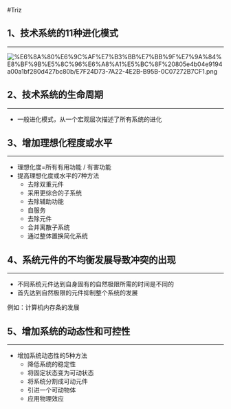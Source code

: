 #Triz

## 1、技术系统的11种进化模式

---

![%E6%8A%80%E6%9C%AF%E7%B3%BB%E7%BB%9F%E7%9A%84%E8%BF%9B%E5%8C%96%E6%A8%A1%E5%BC%8F%20805e4b04e9194a00a1bf280d427bc80b/E7F24D73-7A22-4E2B-B95B-0C07272B7CF1.png](%E6%8A%80%E6%9C%AF%E7%B3%BB%E7%BB%9F%E7%9A%84%E8%BF%9B%E5%8C%96%E6%A8%A1%E5%BC%8F%20805e4b04e9194a00a1bf280d427bc80b/E7F24D73-7A22-4E2B-B95B-0C07272B7CF1.png)

## 2、技术系统的生命周期

---

- 一般进化模式，从一个宏观层次描述了所有系统的进化

## 3、增加理想化程度或水平

---

- 理想化度=所有有用功能 / 有害功能
- 提高理想化度或水平的7种方法
    - 去除双重元件
    - 采用更综合的子系统
    - 去除辅助功能
    - 自服务
    - 去除元件
    - 合并离散子系统
    - 通过整体置换简化系统

## 4、系统元件的不均衡发展导致冲突的出现

---

- 不同系统元件达到自身固有的自然极限所需的时间是不同的
- 首先达到自然极限的元件抑制整个系统的发展

例如：计算机内存条的发展

## 5、增加系统的动态性和可控性

---

- 增加系统动态性的5种方法
    - 降低系统的稳定性
    - 将固定状态变为可动状态
    - 将系统分割成可动元件
    - 引进一个可动物体
    - 应用物理效应
